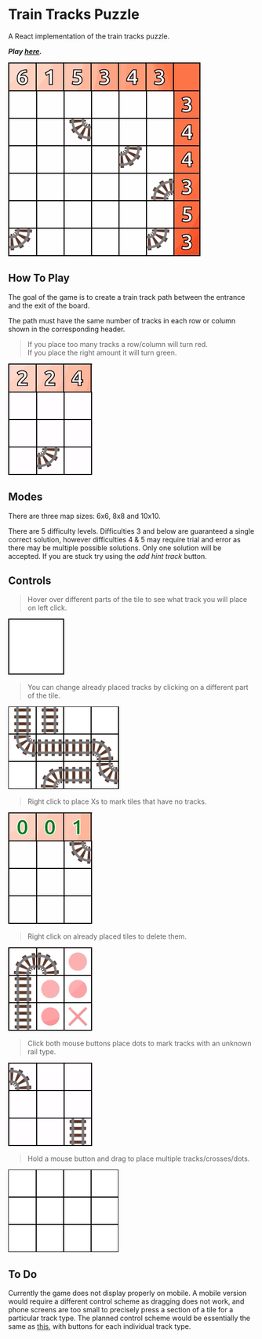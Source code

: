 <h1>Train Tracks Puzzle</h1>
<p>A React implementation of the train tracks puzzle.</p>
<p><b><em>Play <a href='https://morgan-sam.github.io/Train-Tracks-React/'>here</a>.</em></b></p>

![Alt text](/docs/win.gif)


<h2>How To Play</h2>
<p>The goal of the game is to create a train track path between the entrance and the exit of the board.</p>
<p>The path must have the same number of tracks in each row or column shown in the corresponding header.</p>
<p>
  <blockquote>If you place too many tracks a row/column will turn red.<br>
  If you place the right amount it will turn green.</blockquote>
</p>

![Alt text](/docs/colors.gif)

<h2>Modes</h2>
<p>There are three map sizes: 6x6, 8x8 and 10x10.</p>
<p>There are 5 difficulty levels. Difficulties 3 and below are guaranteed a single correct solution, however difficulties 4 & 5 may require trial and error as there may be multiple possible solutions. Only one solution will be accepted. If you are stuck try using the <i>add hint track</i> button.</p>

<h2>Controls</h2>

<p><blockquote>Hover over different parts of the tile to see what track you will place on left click.</blockquote></p>

![Alt text](/docs/hover.gif)

<p><blockquote>You can change already placed tracks by clicking on a different part of the tile.</blockquote></p>

![Alt text](/docs/changed.gif)

<p><blockquote>Right click to place Xs to mark tiles that have no tracks.</blockquote></p>

![Alt text](/docs/crosses.gif)

<p><blockquote>Right click on already placed tiles to delete them.</blockquote></p>

![Alt text](/docs/delete.gif)

<p><blockquote>Click both mouse buttons place dots to mark tracks with an unknown rail type.</blockquote></p>

![Alt text](/docs/dots.gif)

<p><blockquote>Hold a mouse button and drag to place multiple tracks/crosses/dots.</blockquote></p>

![Alt text](/docs/drag.gif)

<h2>To Do</h2>

<p>Currently the game does not display properly on mobile. A mobile version would require a different control scheme as dragging does not work, and phone screens are too small to precisely press a section of a tile for a particular track type. The planned control scheme would be essentially the same as <a href='https://puzzlemadness.co.uk/traintracks/medium'>this</a>, with buttons for each individual track type.</p>
